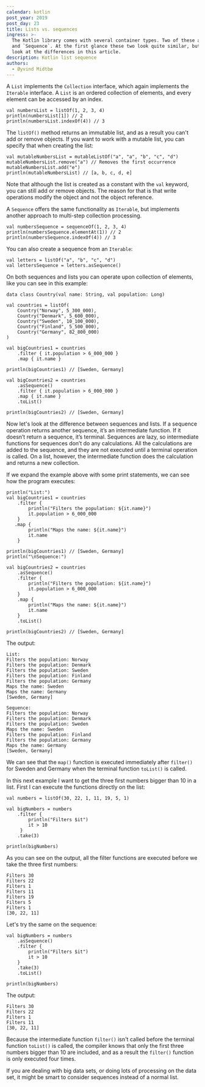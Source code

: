 ```yaml
---
calendar: kotlin
post_year: 2019
post_day: 23
title: Lists vs. sequences
ingress: >-
  The Kotlin library comes with several container types. Two of these are `List`
  and `Sequence`. At the first glance these two look quite similar, but we will
  look at the differences in this article.
description: Kotlin list sequence
authors:
  - Øyvind Midtbø
---
```

A `List` implements the `Collection` interface, which again implements the `Iterable` interface. A `List` is an ordered collection of elements, and every element can be accessed by an index.

```
val numbersList = listOf(1, 2, 3, 4)
println(numbersList[1]) // 2
println(numbersList.indexOf(4)) // 3
```

The `listOf()` method returns an immutable list, and as a result you can't add or remove objects. If you want to work with a mutable list, you can specify that when creating the list:

```
val mutableNumbersList = mutableListOf("a", "a", "b", "c", "d")
mutableNumbersList.remove("a") // Removes the first occurrence
mutableNumbersList.add("e")
println(mutableNumbersList) // [a, b, c, d, e]
```

Note that although the list is created as a constant with the `val` keyword, you can still add or remove objects. The reason for that is that write operations modify the object and not the object reference.

A `Sequence` offers the same functionality as `Iterable`, but implements another approach to multi-step collection processing.

```
val numbersSequence = sequenceOf(1, 2, 3, 4)
println(numbersSequence.elementAt(1)) // 2
println(numbersSequence.indexOf(4)) // 3
```

You can also create a sequence from an `Iterable`:

```
val letters = listOf("a", "b", "c", "d")
val lettersSequence = letters.asSequence()
```

On both sequences and lists you can operate upon collection of elements, like you can see in this example:

```
data class Country(val name: String, val population: Long)

val countries = listOf(
    Country("Norway", 5_300_000),
    Country("Denmark", 5_600_000),
    Country("Sweden", 10_100_000),
    Country("Finland", 5_500_000),
    Country("Germany", 82_800_000)
)

val bigCountries1 = countries
    .filter { it.population > 6_000_000 }
    .map { it.name }

println(bigCountries1) // [Sweden, Germany]

val bigCountries2 = countries
    .asSequence()
    .filter { it.population > 6_000_000 }
    .map { it.name }
    .toList()

println(bigCountries2) // [Sweden, Germany]
```

Now let's look at the difference between sequences and lists. If a sequence operation returns another sequence, it’s an intermediate function. If it doesn’t return a sequence, it’s terminal. Sequences are lazy, so intermediate functions for sequences don’t do any calculations. All the calculations are added to the sequence, and they are not executed until a terminal operation is called. On a list, however, the intermediate function does the calculation and returns a new collection.

If we expand the example above with some print statements, we can see how the program executes:

```
println("List:")
val bigCountries1 = countries
    .filter {
        println("Filters the population: ${it.name}")
        it.population > 6_000_000
    }
   .map {
        println("Maps the name: ${it.name}")
        it.name
    }

println(bigCountries1) // [Sweden, Germany]
println("\nSequence:")

val bigCountries2 = countries
    .asSequence()
    .filter {
        println("Filters the population: ${it.name}")
        it.population > 6_000_000
    }
    .map {
        println("Maps the name: ${it.name}")
        it.name
    }
    .toList()

println(bigCountries2) // [Sweden, Germany]
```

The output:
```
List:
Filters the population: Norway
Filters the population: Denmark
Filters the population: Sweden
Filters the population: Finland
Filters the population: Germany
Maps the name: Sweden
Maps the name: Germany
[Sweden, Germany]

Sequence:
Filters the population: Norway
Filters the population: Denmark
Filters the population: Sweden
Maps the name: Sweden
Filters the population: Finland
Filters the population: Germany
Maps the name: Germany
[Sweden, Germany]
```
We can see that the `map()` function is executed immediately after `filter()` for Sweden and Germany when the terminal function `toList()` is called.

In this next example I want to get the three first numbers bigger than 10 in a list. First I can execute the functions directly on the list:
```
val numbers = listOf(30, 22, 1, 11, 19, 5, 1)

val bigNumbers = numbers
    .filter {
        println("Filters $it")
        it > 10
     }
    .take(3)

println(bigNumbers)
```
As you can see on the output, all the filter functions are executed before we take the three first numbers:
```
Filters 30
Filters 22
Filters 1
Filters 11
Filters 19
Filters 5
Filters 1
[30, 22, 11]
```
Let's try the same on the sequence:
```
val bigNumbers = numbers
    .asSequence()
    .filter {
        println("Filters $it")
        it > 10
    }
    .take(3)
    .toList()

println(bigNumbers)
```
The output:
```
Filters 30
Filters 22
Filters 1
Filters 11
[30, 22, 11]
```
Because the intermediate function `filter()` isn't called before the terminal function `toList()` is called, the compiler knows that only the first three numbers bigger than 10 are included, and as a result the `filter()` function is only executed four times.

If you are dealing with big data sets, or doing lots of processing on the data set, it might be smart to consider sequences instead of a normal list.

